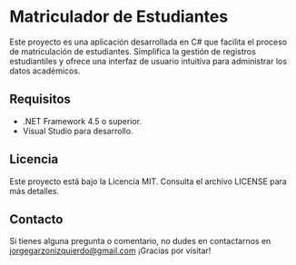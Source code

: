 # Matriculador de Estudiantes

Este proyecto es una aplicación desarrollada en C# que facilita el proceso de matriculación de estudiantes. Simplifica la gestión de registros estudiantiles y ofrece una interfaz de usuario intuitiva para administrar los datos académicos.

## Requisitos
- .NET Framework 4.5 o superior.
- Visual Studio para desarrollo.

## Licencia
Este proyecto está bajo la Licencia MIT. Consulta el archivo LICENSE para más detalles.

## Contacto
Si tienes alguna pregunta o comentario, no dudes en contactarnos en jorgegarzonizquierdo@gmail.com
¡Gracias por visitar!
